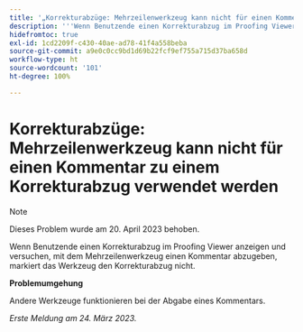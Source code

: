 ```yaml
---
title: '„Korrekturabzüge: Mehrzeilenwerkzeug kann nicht für einen Kommentar zu einem Korrekturabzug verwendet werden“'
description: '''Wenn Benutzende einen Korrekturabzug im Proofing Viewer anzeigen und versuchen, mit dem Mehrzeilenwerkzeug einen Kommentar abzugeben, markiert das Werkzeug den Korrekturabzug nicht. „'
hidefromtoc: true
exl-id: 1cd2209f-c430-40ae-ad78-41f4a558beba
source-git-commit: a9e0c0cc9bd1d69b22fcf9ef755a715d37ba658d
workflow-type: ht
source-wordcount: '101'
ht-degree: 100%

---
```


# Korrekturabzüge: Mehrzeilenwerkzeug kann nicht für einen Kommentar zu einem Korrekturabzug verwendet werden

<!--This article is on the WF and WFP TOCs-->

>[!NOTE]
>
>Dieses Problem wurde am 20. April 2023 behoben.

Wenn Benutzende einen Korrekturabzug im Proofing Viewer anzeigen und versuchen, mit dem Mehrzeilenwerkzeug einen Kommentar abzugeben, markiert das Werkzeug den Korrekturabzug nicht.

**Problemumgehung**

Andere Werkzeuge funktionieren bei der Abgabe eines Kommentars.

_Erste Meldung am 24. März 2023._

